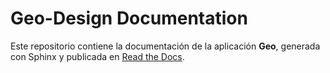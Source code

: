 # Geo-Design Documentation

Este repositorio contiene la documentación de la aplicación **Geo**, generada con Sphinx y publicada en [Read the Docs](https://readthedocs.org/).
